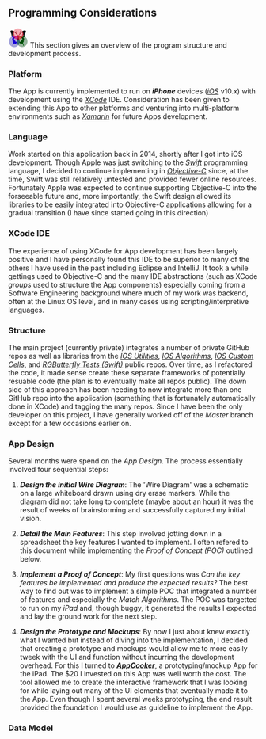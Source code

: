 ## Programming Considerations
 
![RGButterfly Logo](images/RGButterfly_Logo.png) This section gives an overview of the program structure and development process.

### Platform

The App is currently implemented to run on ___iPhone___ devices ([_iOS_](https://en.m.wikipedia.org/wiki/IOS) v10.x) with development using the [_XCode_](https://developer.apple.com/xcode/) IDE. Consideration has been given to extending this App to other platforms and venturing into multi-platform environments such as [_Xamarin_](https://www.xamarin.com/) for future Apps development.

### Language

Work started on this application back in 2014, shortly after I got into iOS development. Though Apple was just switching to the [_Swift_](https://developer.apple.com/swift/) programming language, I decided to continue implementing in [_Objective-C_](https://en.m.wikipedia.org/wiki/Objective-C) since, at the time, Swift was still relatively untested and provided fewer online resources. Fortunately Apple was expected to continue supporting Objective-C into the forseeable future and, more importantly, the Swift design allowed its libraries to be easily integrated into Objective-C applications allowing for a gradual transition (I have since started going in this direction)

### XCode IDE

The experience of using XCode for App development has been largely positive and I have personally found this IDE to be superior to many of the others I have used in the past including Eclipse and IntelliJ. It took a while gettings used to Objective-C and the many IDE abstractions (such as XCode _groups_ used to structure the App components) especially coming from a Software Engineering background where much of my work was backend, often at the Linux OS level, and in many cases using scripting/interpretive languages.

### Structure

The main project (currently private) integrates a number of private GitHub repos as well as libraries from the [_IOS Utilities_](https://github.com/spineo/ios-utilities), [_IOS Algorithms_](https://github.com/spineo/ios-algorithms), [_IOS Custom Cells_](https://github.com/spineo/ios-custom-cells), and [_RGButterfly Tests (Swift)_]( https://github.com/spineo/rgbutterfly-tests) public repos. Over time, as I refactored the code, it made sense create these separate frameworks of potentially resuable code (the plan is to eventually make all repos public). The down side of this approach has been needing to now integrate more than one GitHub repo into the application (something that is fortunately automatically done in XCode) and tagging the many repos. Since I have been the only developer on this project, I have generally worked off of the _Master_ branch except for a few occasions earlier on.

### App Design

Several months were spend on the _App Design_. The process essentially involved four sequential steps:

1. ___Design the initial Wire Diagram___: The 'Wire Diagram' was a schematic on a large whiteboard drawn using dry erase markers. While the diagram did not take long to complete (maybe about an hour) it was the result of weeks of brainstorming and successfully captured my initial vision.

2. ___Detail the Main Features___: This step involved jotting down in a spreadsheet the key features I wanted to implement. I often refered to this document while implementing the _Proof of Concept (POC)_ outlined below.

2. ___Implement a Proof of Concept___: My first questions was _Can the key features be implemented and produce the expected results?_ The best way to find out was to implement a simple POC that integrated a number of features and especially the _Match Algorithms_. The POC was targetted to run on my _iPad_ and, though buggy, it generated the results I expected and lay the ground work for the next step. 

3. ___Design the Prototype and Mockups___: By now I just about knew exactly what I wanted but instead of diving into the implementation, I decided that creating a prototype and mockups would allow me to more easily tweek with the UI and function without incurring the development overhead. For this I turned to [___AppCooker___](https://itunes.apple.com/us/app/appcooker-prototyping-mockup-studio-for-ios/id418861662?mt=8), a prototyping/mockup App for the iPad. The $20 I invested on this App was well worth the cost. The tool allowed me to create the interactive framework that I was looking for while laying out many of the UI elements that eventually made it to the App. Even though I spent several weeks prototyping, the end result provided the foundation I would use as guideline to implement the App. 

### Data Model
